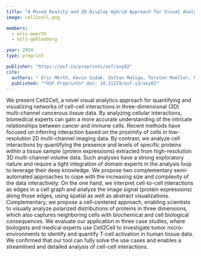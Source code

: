 ```yaml
---
title: "A Mixed Reality and 2D Display Hybrid Approach for Visual Analysis of 3D Tissue Maps"
image: cell2cell.png

members:
  - eric-moerth
  - nils-gehlenborg

year: 2024
type: preprint

publisher: "https://osf.io/preprints/osf/axy82"
cite:
  authors: " Eric Mörth, Kevin Sidak, Zoltan Maliga, Torsten Moeller, Nils Gehlenborg, Peter Sorger, Hanspeter Pfister, Johanna Beyer, and Robert Krüger"
  published: "*OSF Preprints* doi: 10.31219/osf.io/axy82"
---
```


We present Cell2Cell, a novel visual analytics approach for quantifying and visualizing networks of cell-cell interactions in three-dimensional (3D) multi-channel cancerous tissue data. By analyzing cellular interactions, biomedical experts can gain a more accurate understanding of the intricate relationships between cancer and immune cells. Recent methods have focused on inferring interaction based on the proximity of cells in low-resolution 2D multi-channel imaging data. By contrast, we analyze cell interactions by quantifying the presence and levels of specific proteins within a tissue sample (protein expressions) extracted from high-resolution 3D multi-channel volume data. Such analyses have a strong exploratory nature and require a tight integration of domain experts in the analysis loop to leverage their deep knowledge. We propose two complementary semi-automated approaches to cope with the increasing size and complexity of the data interactively: On the one hand, we interpret cell-to-cell interactions as edges in a cell graph and analyze the image signal (protein expressions) along those edges, using spatial as well as abstract visualizations. Complementary, we propose a cell-centered approach, enabling scientists to visually analyze polarized distributions of proteins in three dimensions, which also captures neighboring cells with biochemical and cell biological consequences. We evaluate our application in three case studies, where biologists and medical experts use Cell2Cell to investigate tumor micro-environments to identify and quantify T-cell activation in human tissue data. We confirmed that our tool can fully solve the use cases and enables a streamlined and detailed analysis of cell-cell interactions.


